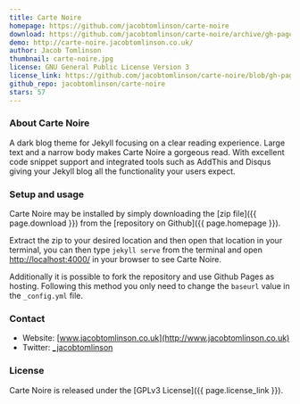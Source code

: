 ```yaml
---
title: Carte Noire
homepage: https://github.com/jacobtomlinson/carte-noire
download: https://github.com/jacobtomlinson/carte-noire/archive/gh-pages.zip
demo: http://carte-noire.jacobtomlinson.co.uk/
author: Jacob Tomlinson
thumbnail: carte-noire.jpg
license: GNU General Public License Version 3
license_link: https://github.com/jacobtomlinson/carte-noire/blob/gh-pages/LICENSE
github_repo: jacobtomlinson/carte-noire
stars: 57
---
```


### About Carte Noire

A dark blog theme for Jekyll focusing on a clear reading experience.
Large text and a narrow body makes Carte Noire a gorgeous read. With
excellent code snippet support and integrated tools such as AddThis and
Disqus giving your Jekyll blog all the functionality your users expect.

### Setup and usage

Carte Noire may be installed by simply downloading the [zip file]({{ page.download }})
from the [repository on Github]({{ page.homepage }}).

Extract the zip to your desired location and then open that location in
your terminal, you can then type `jekyll serve` from the terminal and
open [http://localhost:4000/](http://localhost:4000/) in your browser
to see Carte Noire.

Additionally it is possible to fork the repository and use Github Pages
as hosting. Following this method you only need to change the `baseurl`
value in the `_config.yml` file.

### Contact

- Website: [www.jacobtomlinson.co.uk](http://www.jacobtomlinson.co.uk)
- Twitter: [_jacobtomlinson](https://twitter.com/_JacobTomlinson)

### License

Carte Noire is released under the [GPLv3 License]({{ page.license_link }}).
